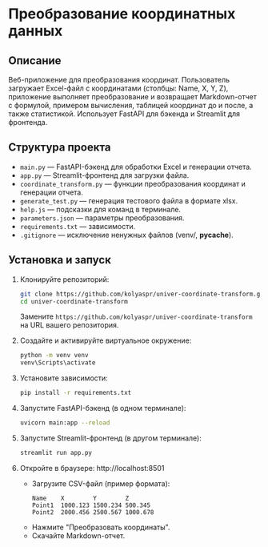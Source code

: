 # Преобразование координатных данных

## Описание
Веб-приложение для преобразования координат. Пользователь загружает Excel-файл с координатами (столбцы: Name, X, Y, Z), приложение выполняет преобразование и возвращает Markdown-отчет с формулой, примером вычисления, таблицей координат до и после, а также статистикой. Использует FastAPI для бэкенда и Streamlit для фронтенда.

## Структура проекта
- `main.py` — FastAPI-бэкенд для обработки Excel и генерации отчета.
- `app.py` — Streamlit-фронтенд для загрузки файла.
- `coordinate_transform.py` — функции преобразования координат и генерации отчета.
- `generate_test.py` — генерация тестового файла в формате xlsx.
- `help.js` — подсказки для команд в терминале.
- `parameters.json` — параметры преобразования.
- `requirements.txt` — зависимости.
- `.gitignore` — исключение ненужных файлов (venv/, __pycache__).

## Установка и запуск

1. Клонируйте репозиторий:
   ```bash
   git clone https://github.com/kolyaspr/univer-coordinate-transform.git
   cd univer-coordinate-transform
   ```
   Замените `https://github.com/kolyaspr/univer-coordinate-transform` на URL вашего репозитория.

2. Создайте и активируйте виртуальное окружение:
   ```bash
   python -m venv venv
   venv\Scripts\activate
   ```

3. Установите зависимости:
   ```bash
   pip install -r requirements.txt
   ```

4. Запустите FastAPI-бэкенд (в одном терминале):
   ```bash
   uvicorn main:app --reload
   ```

5. Запустите Streamlit-фронтенд (в другом терминале):
   ```bash
   streamlit run app.py
   ```

6. Откройте в браузере: http://localhost:8501
   - Загрузите CSV-файл (пример формата):
     ```excel
     Name    X        Y        Z
     Point1  1000.123 1500.234 500.345
     Point2  2000.456 2500.567 1000.678
     ```
   - Нажмите "Преобразовать координаты".
   - Скачайте Markdown-отчет.